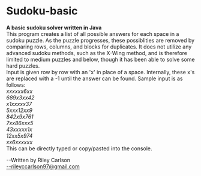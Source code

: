 # Sudoku-basic
<b>A basic sudoku solver written in Java</b><br>
This program creates a list of all possible answers for each space in a sudoku puzzle. As the puzzle progresses, these possiblities are removed by comparing rows, columns, and blocks for duplicates. It does not utilize any advanced sudoku methods, such as the X-Wing method, and is therefore limited to medium puzzles and below, though it has been able to solve some hard puzzles.<br>
Input is given row by row with an 'x' in place of a space. Internally, these x's are replaced with a -1 until the answer can be found. Sample input is as follows:<br><i>
xxxxxx6xx<br>
689x3xx42<br>
x1xxxxx37<br>
5xxx12xx9<br>
842x9x761<br>
7xx86xxx5<br>
43xxxxx1x<br>
12xx5x974<br>
xx6xxxxxx<br></i>
This can be directly typed or copy/pasted into the console.

--Written by Riley Carlson<br>
--rileyccarlson97@gmail.com
